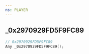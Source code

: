 ```yaml
---
ns: PLAYER
---
```

## _0x2970929FD5F9FC89

```c
// 0x2970929FD5F9FC89
Any _0x2970929FD5F9FC89();
```

